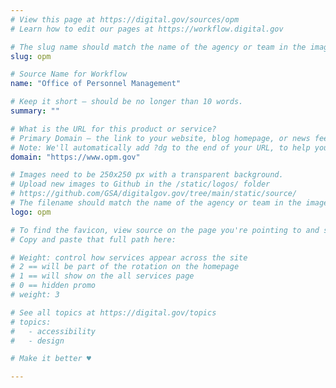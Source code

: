 ```yaml
---
# View this page at https://digital.gov/sources/opm
# Learn how to edit our pages at https://workflow.digital.gov

# The slug name should match the name of the agency or team in the image (e.g., gsa-logo.png or 18f-logo.png)
slug: opm

# Source Name for Workflow
name: "Office of Personnel Management"

# Keep it short — should be no longer than 10 words.
summary: ""

# What is the URL for this product or service?
# Primary Domain — the link to your website, blog homepage, or news feed. (e.g., https://18f.gsa.gov/)
# Note: We'll automatically add ?dg to the end of your URL, to help you track links back to your site.
domain: "https://www.opm.gov"

# Images need to be 250x250 px with a transparent background.
# Upload new images to Github in the /static/logos/ folder
# https://github.com/GSA/digitalgov.gov/tree/main/static/source/
# The filename should match the name of the agency or team in the image (e.g., gsa-logo.png or 18f-logo.png)
logo: opm

# To find the favicon, view source on the page you're pointing to and search for "favicon" or "icon". The path to the icon should be near the top.
# Copy and paste that full path here: 

# Weight: control how services appear across the site
# 2 == will be part of the rotation on the homepage
# 1 == will show on the all services page
# 0 == hidden promo
# weight: 3

# See all topics at https://digital.gov/topics
# topics:
#   - accessibility
#   - design

# Make it better ♥

---
```

